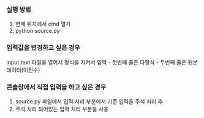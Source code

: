 ### 실행 방법
1. 현재 위치에서 cmd 열기
2. python source.py

### 입력값을 변경하고 싶은 경우
input.text 파일을 열어서 형식을 지켜서 입력
	- 첫번째 줄은 다항식
	- 두번째 줄은 원본 데이터(이진수) 
### 콘솔창에서 직접 입력을 하고 싶은 경우 
1. source.py 파일에서 입력 처리 부분에서 기존 입력을 주석 처리 후 
2. 주석 처리 되어있는 입력 처리 부분을 사용